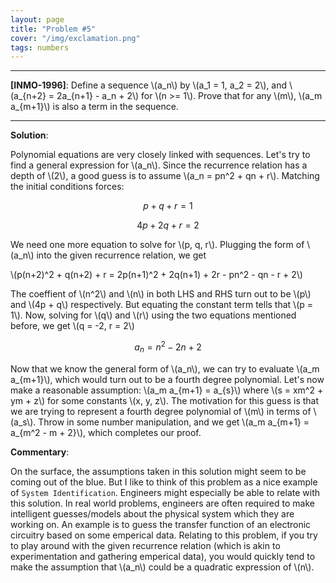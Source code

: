 ```yaml
---
layout: page
title: "Problem #5"
cover: "/img/exclamation.png"
tags: numbers
---
```


---

**[INMO-1996]**: Define a sequence \\(a_n\\) by \\(a_1 = 1, a_2 = 2\\), and \\(a_{n+2} = 2a_{n+1} - a_n + 2\\) for \\(n >= 1\\). Prove that for any \\(m\\), \\(a_m a_{m+1}\\) is also a term in the sequence.

---

**Solution**:

Polynomial equations are very closely linked with sequences. Let's try to find a general expression for \\(a_n\\). Since the recurrence relation has a depth of \\(2\\), a good guess is to assume \\(a_n = pn^2 + qn + r\\). Matching the initial conditions forces:

$$p + q + r = 1$$

$$4p + 2q + r = 2$$


We need one more equation to solve for \\(p, q, r\\). Plugging the form of \\(a_n\\) into the given recurrence relation, we get 

\\(p(n+2)^2 + q(n+2) + r = 2p(n+1)^2 + 2q(n+1) + 2r - pn^2 - qn - r + 2\\)

The coeffient of \\(n^2\\) and \\(n\\) in both LHS and RHS turn out to be \\(p\\) and \\(4p + q\\) respectively. But equating the constant term tells that \\(p = 1\\). Now, solving for \\(q\\) and \\(r\\) using the two equations mentioned before, we get \\(q = -2, r = 2\\)

$$a_n = n^2 - 2n + 2$$

Now that we know the general form of \\(a_n\\), we can try to evaluate \\(a_m a_{m+1}\\), which would turn out to be a fourth degree polynomial. Let's now make a reasonable assumption: \\(a_m a_{m+1} = a_{s}\\) where \\(s = xm^2 + ym + z\\) for some constants \\(x, y, z\\). The motivation for this guess is that we are trying to represent a fourth degree polynomial of \\(m\\) in terms of \\(a_s\\). Throw in some number manipulation, and we get \\(a_m a_{m+1} = a_{m^2 - m + 2}\\), which completes our proof.

**Commentary**:

On the surface, the assumptions taken in this solution might seem to be coming out of the blue. But I like to think of this problem as a nice example of `System Identification`. Engineers might especially be able to relate with this solution. In real world problems, engineers are often required to make intelligent guesses/models about the physical system which they are working on. An example is to guess the transfer function of an electronic circuitry based on some emperical data. Relating to this problem, if you try to play around with the given recurrence relation (which is akin to experimentation and gathering emperical data), you would quickly tend to make the assumption that \\(a_n\\) could be a quadratic expression of \\(n\\).

